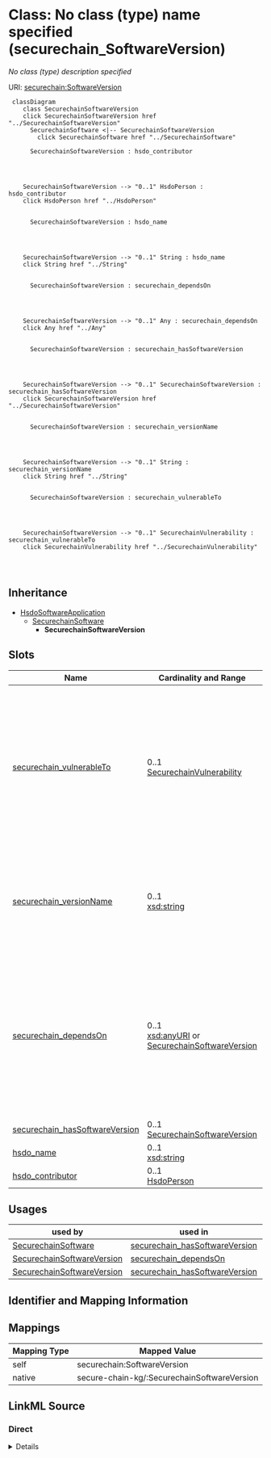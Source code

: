 

# Class: No class (type) name specified (securechain_SoftwareVersion)


_No class (type) description specified_





URI: [securechain:SoftwareVersion](https://w3id.org/secure-chain/SoftwareVersion)






```mermaid
 classDiagram
    class SecurechainSoftwareVersion
    click SecurechainSoftwareVersion href "../SecurechainSoftwareVersion"
      SecurechainSoftware <|-- SecurechainSoftwareVersion
        click SecurechainSoftware href "../SecurechainSoftware"
      
      SecurechainSoftwareVersion : hsdo_contributor
        
          
    
    
    SecurechainSoftwareVersion --> "0..1" HsdoPerson : hsdo_contributor
    click HsdoPerson href "../HsdoPerson"

        
      SecurechainSoftwareVersion : hsdo_name
        
          
    
    
    SecurechainSoftwareVersion --> "0..1" String : hsdo_name
    click String href "../String"

        
      SecurechainSoftwareVersion : securechain_dependsOn
        
          
    
    
    SecurechainSoftwareVersion --> "0..1" Any : securechain_dependsOn
    click Any href "../Any"

        
      SecurechainSoftwareVersion : securechain_hasSoftwareVersion
        
          
    
    
    SecurechainSoftwareVersion --> "0..1" SecurechainSoftwareVersion : securechain_hasSoftwareVersion
    click SecurechainSoftwareVersion href "../SecurechainSoftwareVersion"

        
      SecurechainSoftwareVersion : securechain_versionName
        
          
    
    
    SecurechainSoftwareVersion --> "0..1" String : securechain_versionName
    click String href "../String"

        
      SecurechainSoftwareVersion : securechain_vulnerableTo
        
          
    
    
    SecurechainSoftwareVersion --> "0..1" SecurechainVulnerability : securechain_vulnerableTo
    click SecurechainVulnerability href "../SecurechainVulnerability"

        
      
```





## Inheritance
* [HsdoSoftwareApplication](../classes/HsdoSoftwareApplication.md)
    * [SecurechainSoftware](../classes/SecurechainSoftware.md)
        * **SecurechainSoftwareVersion**



## Slots

| Name | Cardinality and Range | Description | Inheritance |
| ---  | --- | --- | --- |
| [securechain_vulnerableTo](../slots/securechain_vulnerableTo.md) | 0..1 <br/> [SecurechainVulnerability](../classes/SecurechainVulnerability.md) | No slot (predicate) description specified <br/> 445386 occurrences with subject type securechain_HardwareVersion and object type securechain_Vulnerability.<br/>5067 occurrences with subject type securechain_SoftwareVersion and object type securechain_Vulnerability.<br/>21897 occurrences with untyped subjects and object type https://w3id.org/secure-chain/Vulnerability. | direct |
| [securechain_versionName](../slots/securechain_versionName.md) | 0..1 <br/> [xsd:string](xsd:string) | No slot (predicate) description specified <br/> 57295 occurrences with subject type securechain_HardwareVersion and object type string.<br/>164000 occurrences with subject type securechain_SoftwareVersion and object type string. | direct |
| [securechain_dependsOn](../slots/securechain_dependsOn.md) | 0..1 <br/> [xsd:anyURI](xsd:anyURI)&nbsp;or&nbsp;<br />[SecurechainSoftwareVersion](../classes/SecurechainSoftwareVersion.md) | No slot (predicate) description specified <br/> 696916 occurrences with subject type securechain_SoftwareVersion and object type securechain_SoftwareVersion.<br/>982961 occurrences with untyped subjects and object type https://w3id.org/secure-chain/SoftwareVersion.<br/>2 occurrences with subject type securechain_SoftwareVersion and object type uri.<br/>39 occurrences with untyped subjects and object type uri. | direct |
| [securechain_hasSoftwareVersion](../slots/securechain_hasSoftwareVersion.md) | 0..1 <br/> [SecurechainSoftwareVersion](../classes/SecurechainSoftwareVersion.md) | No slot (predicate) description specified | [SecurechainSoftware](../classes/SecurechainSoftware.md) |
| [hsdo_name](../slots/hsdo_name.md) | 0..1 <br/> [xsd:string](xsd:string) | No slot (predicate) description specified | [SecurechainSoftware](../classes/SecurechainSoftware.md) |
| [hsdo_contributor](../slots/hsdo_contributor.md) | 0..1 <br/> [HsdoPerson](../classes/HsdoPerson.md) | No slot (predicate) description specified | [SecurechainSoftware](../classes/SecurechainSoftware.md) |





## Usages

| used by | used in | type | used |
| ---  | --- | --- | --- |
| [SecurechainSoftware](../classes/SecurechainSoftware.md) | [securechain_hasSoftwareVersion](../slots/securechain_hasSoftwareVersion.md) | range | [SecurechainSoftwareVersion](../classes/SecurechainSoftwareVersion.md) |
| [SecurechainSoftwareVersion](../classes/SecurechainSoftwareVersion.md) | [securechain_dependsOn](../slots/securechain_dependsOn.md) | any_of[range] | [SecurechainSoftwareVersion](../classes/SecurechainSoftwareVersion.md) |
| [SecurechainSoftwareVersion](../classes/SecurechainSoftwareVersion.md) | [securechain_hasSoftwareVersion](../slots/securechain_hasSoftwareVersion.md) | range | [SecurechainSoftwareVersion](../classes/SecurechainSoftwareVersion.md) |






## Identifier and Mapping Information








## Mappings

| Mapping Type | Mapped Value |
| ---  | ---  |
| self | securechain:SoftwareVersion |
| native | secure-chain-kg/:SecurechainSoftwareVersion |







## LinkML Source

<!-- TODO: investigate https://stackoverflow.com/questions/37606292/how-to-create-tabbed-code-blocks-in-mkdocs-or-sphinx -->

### Direct

<details>
```yaml
name: securechain_SoftwareVersion
conforms_to: No schema conformance document specified
description: No class (type) description specified
title: No class (type) name specified
notes:
- Class with 164001 occurrences.
rank: 1000
is_a: securechain_Software
slots:
- securechain_vulnerableTo
- securechain_versionName
- securechain_dependsOn
class_uri: securechain:SoftwareVersion

```
</details>

### Induced

<details>
```yaml
name: securechain_SoftwareVersion
conforms_to: No schema conformance document specified
description: No class (type) description specified
title: No class (type) name specified
notes:
- Class with 164001 occurrences.
rank: 1000
is_a: securechain_Software
attributes:
  securechain_vulnerableTo:
    name: securechain_vulnerableTo
    description: No slot (predicate) description specified
    comments:
    - 445386 occurrences with subject type securechain_HardwareVersion and object
      type securechain_Vulnerability.
    - 5067 occurrences with subject type securechain_SoftwareVersion and object type
      securechain_Vulnerability.
    - 21897 occurrences with untyped subjects and object type https://w3id.org/secure-chain/Vulnerability.
    examples:
    - description: securechain_HardwareVersion → securechain_Vulnerability
      object:
        example_object: securechain:Vulnerability/CVE-2018-13888
        example_object_type: securechain_Vulnerability
        example_predicate: securechain:vulnerableTo
        example_subject: securechain:HardwareVersion/zz_qcs605#-
        example_subject_type: securechain_HardwareVersion
    - description: securechain_SoftwareVersion → securechain_Vulnerability
      object:
        example_object: securechain:Vulnerability/CVE-2018-1000637
        example_object_type: securechain_Vulnerability
        example_predicate: securechain:vulnerableTo
        example_subject: securechain:SoftwareVersion/zutils#1.8-3
        example_subject_type: securechain_SoftwareVersion
    - description: None → securechain_Vulnerability
      object:
        example_object: securechain:Vulnerability/CVE-2007-4319
        example_object_type: securechain_Vulnerability
        example_predicate: securechain:vulnerableTo
        example_subject: securechain:HardwareVersion/zywall_2#%2A
        example_subject_type: None
    from_schema: secure-chain-kg
    rank: 1000
    slot_uri: securechain:vulnerableTo
    alias: securechain_vulnerableTo
    owner: securechain_SoftwareVersion
    domain_of:
    - securechain_HardwareVersion
    - securechain_SoftwareVersion
    range: securechain_Vulnerability
  securechain_versionName:
    name: securechain_versionName
    description: No slot (predicate) description specified
    comments:
    - 57295 occurrences with subject type securechain_HardwareVersion and object type
      string.
    - 164000 occurrences with subject type securechain_SoftwareVersion and object
      type string.
    examples:
    - description: securechain_HardwareVersion → string
      object:
        example_object: '-'
        example_object_type: string
        example_predicate: securechain:versionName
        example_subject: securechain:HardwareVersion/-#-
        example_subject_type: securechain_HardwareVersion
    - description: securechain_SoftwareVersion → string
      object:
        example_object: '"//api#*'
        example_object_type: string
        example_predicate: securechain:versionName
        example_subject: securechain:SoftwareVersion/#%22%2F%2Fapi%23%2A
        example_subject_type: securechain_SoftwareVersion
    from_schema: secure-chain-kg
    rank: 1000
    slot_uri: securechain:versionName
    alias: securechain_versionName
    owner: securechain_SoftwareVersion
    domain_of:
    - securechain_HardwareVersion
    - securechain_SoftwareVersion
    range: string
  securechain_dependsOn:
    name: securechain_dependsOn
    description: No slot (predicate) description specified
    comments:
    - 696916 occurrences with subject type securechain_SoftwareVersion and object
      type securechain_SoftwareVersion.
    - 982961 occurrences with untyped subjects and object type https://w3id.org/secure-chain/SoftwareVersion.
    - 2 occurrences with subject type securechain_SoftwareVersion and object type
      uri.
    - 39 occurrences with untyped subjects and object type uri.
    examples:
    - description: securechain_SoftwareVersion → securechain_SoftwareVersion
      object:
        example_object: securechain:SoftwareVersion/libc6#%3E%3E+2.39%26%3C%3C+2.40
        example_object_type: securechain_SoftwareVersion
        example_predicate: securechain:dependsOn
        example_subject: securechain:SoftwareVersion/zzuf#0.15-4
        example_subject_type: securechain_SoftwareVersion
    - description: None → securechain_SoftwareVersion
      object:
        example_object: securechain:SoftwareVersion/libc6#%3E%3E+2.39%26%3C%3C+2.40
        example_object_type: securechain_SoftwareVersion
        example_predicate: securechain:dependsOn
        example_subject: securechain:SoftwareVersion/zzuf#0.15-4%2Bb3
        example_subject_type: None
    - description: securechain_SoftwareVersion → uri
      object:
        example_object: securechain:SoftwareVersion/dosbox#0.74-2
        example_object_type: uri
        example_predicate: securechain:dependsOn
        example_subject: securechain:SoftwareVersion/dosbox-staging#svn_RELEASE_0_74_2
        example_subject_type: securechain_SoftwareVersion
    - description: None → uri
      object:
        example_object: securechain:SoftwareVersion/fast_float#v3.4.0
        example_object_type: uri
        example_predicate: securechain:dependsOn
        example_subject: securechain:SoftwareVersion/glaze#v0.0.1
        example_subject_type: None
    from_schema: secure-chain-kg
    rank: 1000
    slot_uri: securechain:dependsOn
    alias: securechain_dependsOn
    owner: securechain_SoftwareVersion
    domain_of:
    - securechain_SoftwareVersion
    range: Any
    any_of:
    - range: uri
    - range: securechain_SoftwareVersion
  securechain_hasSoftwareVersion:
    name: securechain_hasSoftwareVersion
    description: No slot (predicate) description specified
    comments:
    - 164001 occurrences with subject type securechain_Software and object type securechain_SoftwareVersion.
    examples:
    - description: securechain_Software → securechain_SoftwareVersion
      object:
        example_object: securechain:SoftwareVersion/zzuf#0.15-4
        example_object_type: securechain_SoftwareVersion
        example_predicate: securechain:hasSoftwareVersion
        example_subject: securechain:Software/zzuf
        example_subject_type: securechain_Software
    from_schema: secure-chain-kg
    rank: 1000
    slot_uri: securechain:hasSoftwareVersion
    alias: securechain_hasSoftwareVersion
    owner: securechain_SoftwareVersion
    domain_of:
    - securechain_Software
    range: securechain_SoftwareVersion
  hsdo_name:
    name: hsdo_name
    description: No slot (predicate) description specified
    comments:
    - 53378 occurrences with subject type securechain_Hardware and object type string.
    - 22002 occurrences with subject type hsdo_Organization and object type string.
    - 20 occurrences with subject type hsdo_CreativeWork and object type string.
    - 34466 occurrences with subject type securechain_Software and object type string.
    examples:
    - description: securechain_Hardware → string
      object:
        example_object: '-'
        example_object_type: string
        example_predicate: hsdo:name
        example_subject: securechain:Hardware/-
        example_subject_type: securechain_Hardware
    - description: hsdo_Organization → string
      object:
        example_object: '%240.99_kindle_books_project'
        example_object_type: string
        example_predicate: hsdo:name
        example_subject: schema:Organization/%25240.99_kindle_books_project
        example_subject_type: hsdo_Organization
    - description: hsdo_CreativeWork → string
      object:
        example_object: Permission to use, copy, modify, and/or distribute this software
          for any
        example_object_type: string
        example_predicate: hsdo:name
        example_subject: securechain:License/0bsd
        example_subject_type: hsdo_CreativeWork
    - description: securechain_Software → string
      object:
        example_object: ''
        example_object_type: string
        example_predicate: hsdo:name
        example_subject: securechain:Software/
        example_subject_type: securechain_Software
    from_schema: secure-chain-kg
    rank: 1000
    slot_uri: hsdo:name
    alias: hsdo_name
    owner: securechain_SoftwareVersion
    domain_of:
    - hsdo_CreativeWork
    - hsdo_Organization
    - securechain_Hardware
    - securechain_Software
    range: string
  hsdo_contributor:
    name: hsdo_contributor
    description: No slot (predicate) description specified
    comments:
    - 3668 occurrences with untyped subjects and object type http://schema.org/Person.
    - 33048 occurrences with subject type securechain_Software and object type hsdo_Person.
    examples:
    - description: None → hsdo_Person
      object:
        example_object: schema:Person/yrnkrn
        example_object_type: hsdo_Person
        example_predicate: hsdo:contributor
        example_subject: securechain:Software/zapcc
        example_subject_type: None
    - description: securechain_Software → hsdo_Person
      object:
        example_object: schema:Person/zander
        example_object_type: hsdo_Person
        example_predicate: hsdo:contributor
        example_subject: securechain:Software/zxing-cpp
        example_subject_type: securechain_Software
    from_schema: secure-chain-kg
    rank: 1000
    slot_uri: hsdo:contributor
    alias: hsdo_contributor
    owner: securechain_SoftwareVersion
    domain_of:
    - securechain_Software
    range: hsdo_Person
class_uri: securechain:SoftwareVersion

```
</details>